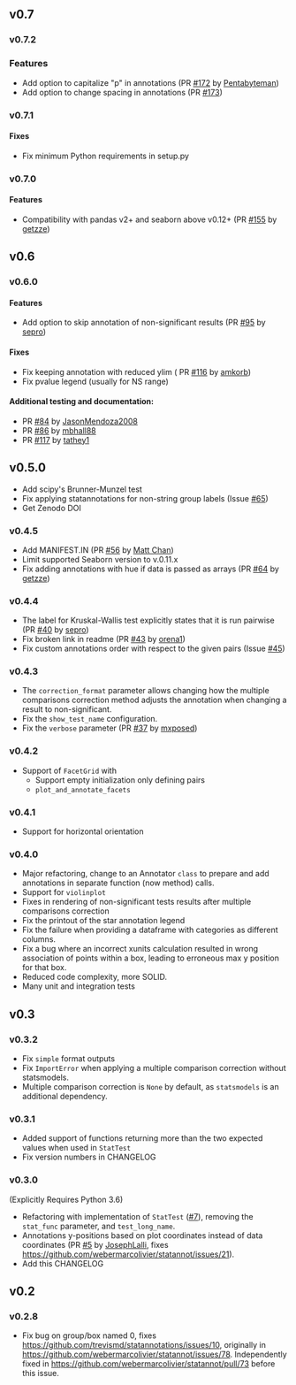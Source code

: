 ## v0.7
### v0.7.2
### Features
- Add option to capitalize "p" in annotations 
  (PR [#172](https://github.com/trevismd/statannotations/pull/172) by 
  [Pentabyteman](https://github.com/Pentabyteman))
- Add option to change spacing in annotations 
  (PR [#173](https://github.com/trevismd/statannotations/pull/173))

### v0.7.1
#### Fixes
- Fix minimum Python requirements in setup.py

### v0.7.0
#### Features
- Compatibility with pandas v2+ and seaborn above v0.12+
  (PR [#155](https://github.com/trevismd/statannotations/pull/155) by
  [getzze](https://github.com/getzze))

## v0.6
### v0.6.0
#### Features
- Add option to skip annotation of non-significant results
  (PR [#95](https://github.com/trevismd/statannotations/pull/95) by
  [sepro](https://github.com/sepro))

#### Fixes
- Fix keeping annotation with reduced ylim (
  PR [#116](https://github.com/trevismd/statannotations/issues/116) by
  [amkorb](https://github.com/amkorb))
- Fix pvalue legend (usually for NS range)

#### Additional testing and documentation:
  - PR [#84](https://github.com/trevismd/statannotations/pull/84) by
    [JasonMendoza2008 ](https://github.com/JasonMendoza2008)
  - PR [#86](https://github.com/trevismd/statannotations/pull/86) by
    [mbhall88](https://github.com/mbhall88)
  - PR [#117](https://github.com/trevismd/statannotations/pull/117) by
    [tathey1](https://github.com/tathey1)

## v0.5.0
- Add scipy's Brunner-Munzel test
- Fix applying statannotations for non-string group labels (Issue
  [#65](https://github.com/trevismd/statannotations/issues/65))
- Get Zenodo DOI

### v0.4.5
- Add MANIFEST.IN (PR [#56](https://github.com/trevismd/statannotations/pull/56)
  by [Matt Chan](https://github.com/thewchan))
- Limit supported Seaborn version to v.0.11.x
- Fix adding annotations with hue if data is passed as arrays
  (PR [#64](https://github.com/trevismd/statannotations/pull/64) by
  [getzze](https://github.com/getzze))

### v0.4.4
- The label for Kruskal-Wallis test explicitly states that it is run pairwise
  (PR [#40](https://github.com/trevismd/statannotations/pull/40) by
  [sepro](https://github.com/sepro))
- Fix broken link in readme
  (PR [#43](https://github.com/trevismd/statannotations/pull/43) by
  [orena1](https://github.com/orena1))
- Fix custom annotations order with respect to the given pairs (Issue
  [#45](https://github.com/trevismd/statannotations/issues/45))

### v0.4.3
- The `correction_format` parameter allows changing how the multiple
comparisons correction method  adjusts the annotation when changing a result
to non-significant.
- Fix the `show_test_name` configuration.
- Fix the `verbose` parameter
 (PR [#37](https://github.com/trevismd/statannotations/pull/37) by
   [mxposed](https://github.com/mxposed))

### v0.4.2
 - Support of `FacetGrid` with
   - Support empty initialization only defining pairs
   - `plot_and_annotate_facets`

### v0.4.1
 - Support for horizontal orientation

### v0.4.0
 - Major refactoring, change to an Annotator `class` to prepare and add
   annotations in separate function (now method) calls.
 - Support for `violinplot`
 - Fixes in rendering of non-significant tests results after multiple
   comparisons correction
 - Fix the printout of the star annotation legend
 - Fix the failure when providing a dataframe with categories as different
   columns.
 - Fix a bug where an incorrect xunits calculation resulted in wrong
   association of points within a box, leading to erroneous max y position for
   that box.
 - Reduced code complexity, more SOLID.
 - Many unit and integration tests

## v0.3
### v0.3.2
 - Fix `simple` format outputs
 - Fix `ImportError` when applying a multiple comparison correction without
   statsmodels.
 - Multiple comparison correction is `None` by default, as `statsmodels` is an
   additional dependency.

### v0.3.1
 - Added support of functions returning more than the two expected values when
   used in `StatTest`
 - Fix version numbers in CHANGELOG

### v0.3.0
(Explicitly Requires Python 3.6)

 - Refactoring with implementation of `StatTest`
   ([#7](https://github.com/trevismd/statannotations/pull/5)), removing the
   `stat_func` parameter, and `test_long_name`.
 - Annotations y-positions based on plot coordinates instead of data
   coordinates
   (PR [#5](https://github.com/trevismd/statannotations/pull/5) by
   [JosephLalli](https://github.com/JosephLalli),
   fixes https://github.com/webermarcolivier/statannot/issues/21).
 - Add this CHANGELOG

## v0.2
### v0.2.8
 - Fix bug on group/box named 0, fixes
   https://github.com/trevismd/statannotations/issues/10, originally in
   https://github.com/webermarcolivier/statannot/issues/78. Independently
   fixed in https://github.com/webermarcolivier/statannot/pull/73 before this
   issue.
